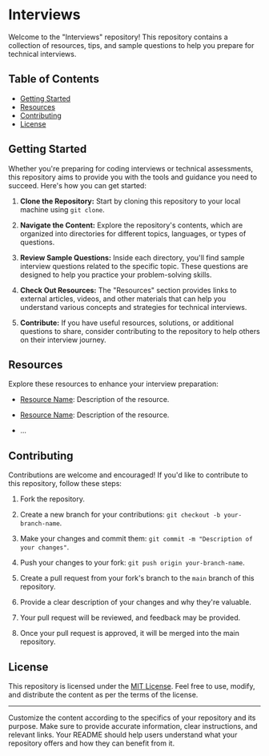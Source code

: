 # Interviews

Welcome to the "Interviews" repository! This repository contains a collection of resources, tips, and sample questions to help you prepare for technical interviews.

## Table of Contents

- [Getting Started](#getting-started)
- [Resources](#resources)
- [Contributing](#contributing)
- [License](#license)

## Getting Started

Whether you're preparing for coding interviews or technical assessments, this repository aims to provide you with the tools and guidance you need to succeed. Here's how you can get started:

1. **Clone the Repository:** Start by cloning this repository to your local machine using `git clone`.

2. **Navigate the Content:** Explore the repository's contents, which are organized into directories for different topics, languages, or types of questions.

3. **Review Sample Questions:** Inside each directory, you'll find sample interview questions related to the specific topic. These questions are designed to help you practice your problem-solving skills.

4. **Check Out Resources:** The "Resources" section provides links to external articles, videos, and other materials that can help you understand various concepts and strategies for technical interviews.

5. **Contribute:** If you have useful resources, solutions, or additional questions to share, consider contributing to the repository to help others on their interview journey.

## Resources

Explore these resources to enhance your interview preparation:

- [Resource Name](URL): Description of the resource.

- [Resource Name](URL): Description of the resource.

- ...

## Contributing

Contributions are welcome and encouraged! If you'd like to contribute to this repository, follow these steps:

1. Fork the repository.

2. Create a new branch for your contributions: `git checkout -b your-branch-name`.

3. Make your changes and commit them: `git commit -m "Description of your changes"`.

4. Push your changes to your fork: `git push origin your-branch-name`.

5. Create a pull request from your fork's branch to the `main` branch of this repository.

6. Provide a clear description of your changes and why they're valuable.

7. Your pull request will be reviewed, and feedback may be provided.

8. Once your pull request is approved, it will be merged into the main repository.

## License

This repository is licensed under the [MIT License](LICENSE). Feel free to use, modify, and distribute the content as per the terms of the license.

---

Customize the content according to the specifics of your repository and its purpose. Make sure to provide accurate information, clear instructions, and relevant links. Your README should help users understand what your repository offers and how they can benefit from it.
